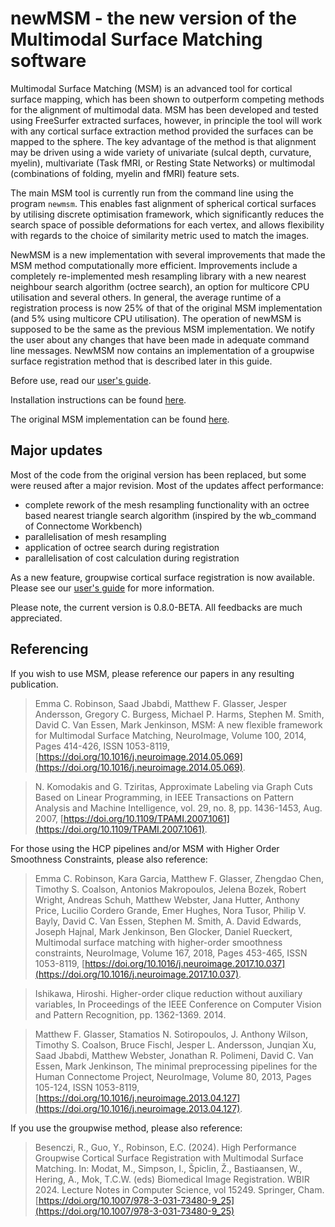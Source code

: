 # newMSM - the new version of the Multimodal Surface Matching software

Multimodal Surface Matching (MSM) is an advanced tool for cortical surface mapping, which has been shown to outperform competing methods for the alignment of multimodal data. MSM has been developed and tested using FreeSurfer extracted surfaces, however, in principle the tool will work with any cortical surface extraction method provided the surfaces can be mapped to the sphere. The key advantage of the method is that alignment may be driven using a wide variety of univariate (sulcal depth, curvature, myelin), multivariate (Task fMRI, or Resting State Networks) or multimodal (combinations of folding, myelin and fMRI) feature sets.

The main MSM tool is currently run from the command line using the program `newmsm`. This enables fast alignment of spherical cortical surfaces by utilising discrete optimisation framework, which significantly reduces the search space of possible deformations for each vertex, and allows flexibility with regards to the choice of similarity metric used to match the images.

NewMSM is a new implementation with several improvements that made the MSM method computationally more efficient. Improvements include a completely re-implemented mesh resampling library with a new nearest neighbour search algorithm (octree search), an option for multicore CPU utilisation and several others. In general, the average runtime of a registration process is now 25% of that of the original MSM implementation (and 5% using multicore CPU utilisation). The operation of newMSM is supposed to be the same as the previous MSM implementation. We notify the user about any changes that have been made in adequate command line messages. NewMSM now contains an implementation of a groupwise surface registration method that is described later in this guide.

Before use, read our [user's guide](docs/guide.md).

Installation instructions can be found [here](docs/install.md).

The original MSM implementation can be found [here](https://github.com/ecr05/MSM_HOCR/).

## Major updates

Most of the code from the original version has been replaced, but some were reused after a major revision. Most of the updates affect performance:
 - complete rework of the mesh resampling functionality with an octree based nearest triangle search algorithm (inspired by the wb_command of Connectome Workbench)
 - parallelisation of mesh resampling
 - application of octree search during registration
 - parallelisation of cost calculation during registration

As a new feature, groupwise cortical surface registration is now available. Please see our [user's guide](docs/guide.md) for more information.

Please note, the current version is 0.8.0-BETA. All feedbacks are much appreciated.

## Referencing

If you wish to use MSM, please reference our papers in any resulting publication.

> Emma C. Robinson, Saad Jbabdi, Matthew F. Glasser, Jesper Andersson, Gregory C. Burgess, Michael P. Harms, Stephen M. Smith, David C. Van Essen, Mark Jenkinson, MSM: A new flexible framework for Multimodal Surface Matching, NeuroImage, Volume 100, 2014, Pages 414-426, ISSN 1053-8119, [https://doi.org/10.1016/j.neuroimage.2014.05.069](https://doi.org/10.1016/j.neuroimage.2014.05.069).


> N. Komodakis and G. Tziritas, Approximate Labeling via Graph Cuts Based on Linear Programming, in IEEE Transactions on Pattern Analysis and Machine Intelligence, vol. 29, no. 8, pp. 1436-1453, Aug. 2007, [https://doi.org/10.1109/TPAMI.2007.1061](https://doi.org/10.1109/TPAMI.2007.1061). 

For those using the HCP pipelines and/or MSM with Higher Order Smoothness Constraints, please also reference:

> Emma C. Robinson, Kara Garcia, Matthew F. Glasser, Zhengdao Chen, Timothy S. Coalson, Antonios Makropoulos, Jelena Bozek, Robert Wright, Andreas Schuh, Matthew Webster, Jana Hutter, Anthony Price, Lucilio Cordero Grande, Emer Hughes, Nora Tusor, Philip V. Bayly, David C. Van Essen, Stephen M. Smith, A. David Edwards, Joseph Hajnal, Mark Jenkinson, Ben Glocker, Daniel Rueckert, Multimodal surface matching with higher-order smoothness constraints, NeuroImage, Volume 167, 2018, Pages 453-465, ISSN 1053-8119, [https://doi.org/10.1016/j.neuroimage.2017.10.037](https://doi.org/10.1016/j.neuroimage.2017.10.037).

> Ishikawa, Hiroshi. Higher-order clique reduction without auxiliary variables, In Proceedings of the IEEE Conference on Computer Vision and Pattern Recognition, pp. 1362-1369. 2014.

> Matthew F. Glasser, Stamatios N. Sotiropoulos, J. Anthony Wilson, Timothy S. Coalson, Bruce Fischl, Jesper L. Andersson, Junqian Xu, Saad Jbabdi, Matthew Webster, Jonathan R. Polimeni, David C. Van Essen, Mark Jenkinson, The minimal preprocessing pipelines for the Human Connectome Project, NeuroImage, Volume 80, 2013, Pages 105-124, ISSN 1053-8119, [https://doi.org/10.1016/j.neuroimage.2013.04.127](https://doi.org/10.1016/j.neuroimage.2013.04.127).

If you use the groupwise method, please also reference:

> Besenczi, R., Guo, Y., Robinson, E.C. (2024). High Performance Groupwise Cortical Surface Registration with Multimodal Surface Matching. In: Modat, M., Simpson, I., Špiclin, Ž., Bastiaansen, W., Hering, A., Mok, T.C.W. (eds) Biomedical Image Registration. WBIR 2024. Lecture Notes in Computer Science, vol 15249. Springer, Cham. [https://doi.org/10.1007/978-3-031-73480-9_25](https://doi.org/10.1007/978-3-031-73480-9_25)
